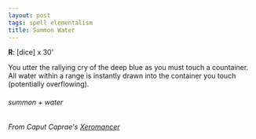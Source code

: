 ```yaml
---
layout: post
tags: spell elementalism
title: Summon Water
---
```

**R**: [dice] x 30'

You utter the rallying cry of the deep blue as you must touch a countainer. All water within a range is instantly drawn into the container you touch (potentially overflowing). 

###### summon + water
###### From Caput Caprae's [Xeromancer](https://caput-caprae.blogspot.com/2020/12/glog-class-xeromancer-wizard.html)
